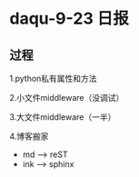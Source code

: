 daqu-9-23 日报
==============

过程
----

1.python私有属性和方法

2.小文件middleware（没调试）

3.大文件middleware（一半）

4.博客搬家

-   md --&gt; reST
-   ink --&gt; sphinx

